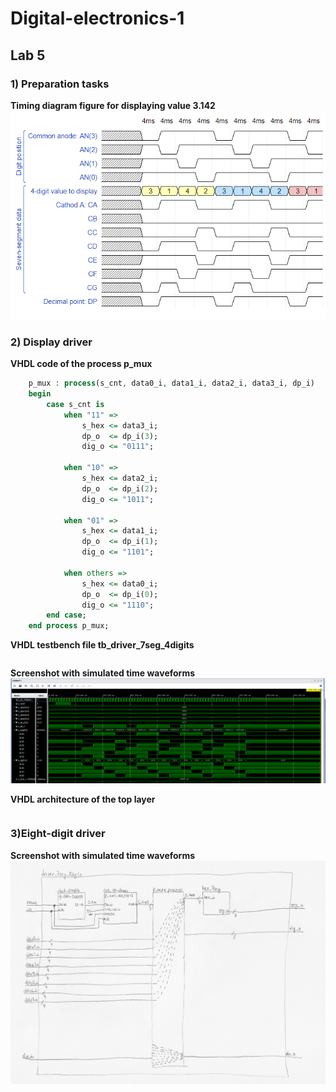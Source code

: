 # Digital-electronics-1
## Lab 5
### 1) Preparation tasks
**Timing diagram figure for displaying value 3.142**
![Simulation](images/diagram.png)

### 2) Display driver
**VHDL code of the process p_mux**
```vhdl
    p_mux : process(s_cnt, data0_i, data1_i, data2_i, data3_i, dp_i)
    begin
        case s_cnt is
            when "11" =>
                s_hex <= data3_i;
                dp_o  <= dp_i(3);
                dig_o <= "0111";

            when "10" =>
                s_hex <= data2_i;
                dp_o  <= dp_i(2);
                dig_o <= "1011";

            when "01" =>
                s_hex <= data1_i;
                dp_o  <= dp_i(1);
                dig_o <= "1101";

            when others =>
                s_hex <= data0_i;
                dp_o  <= dp_i(0);
                dig_o <= "1110";
        end case;
    end process p_mux;
```

**VHDL testbench file tb_driver_7seg_4digits**
```vhdl

```

**Screenshot with simulated time waveforms**
![Simulation](images/simulation.png)

**VHDL architecture of the top layer**
```vhdl

```

### 3)Eight-digit driver
**Screenshot with simulated time waveforms**
![Simulation](images/driverschematic.png)
